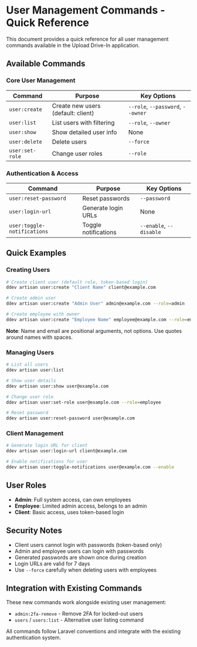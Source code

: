 # User Management Commands - Quick Reference

This document provides a quick reference for all user management commands available in the Upload Drive-In application.

## Available Commands

### Core User Management

| Command | Purpose | Key Options |
|---------|---------|-------------|
| `user:create` | Create new users (default: client) | `--role`, `--password`, `--owner` |
| `user:list` | List users with filtering | `--role`, `--owner` |
| `user:show` | Show detailed user info | None |
| `user:delete` | Delete users | `--force` |
| `user:set-role` | Change user roles | `--role` |

### Authentication & Access

| Command | Purpose | Key Options |
|---------|---------|-------------|
| `user:reset-password` | Reset passwords | `--password` |
| `user:login-url` | Generate login URLs | None |
| `user:toggle-notifications` | Toggle notifications | `--enable`, `--disable` |

## Quick Examples

### Creating Users

```bash
# Create client user (default role, token-based login)
ddev artisan user:create "Client Name" client@example.com

# Create admin user
ddev artisan user:create "Admin User" admin@example.com --role=admin

# Create employee with owner
ddev artisan user:create "Employee Name" employee@example.com --role=employee --owner=admin@example.com
```

**Note**: Name and email are positional arguments, not options. Use quotes around names with spaces.

### Managing Users

```bash
# List all users
ddev artisan user:list

# Show user details
ddev artisan user:show user@example.com

# Change user role
ddev artisan user:set-role user@example.com --role=employee

# Reset password
ddev artisan user:reset-password user@example.com
```

### Client Management

```bash
# Generate login URL for client
ddev artisan user:login-url client@example.com

# Enable notifications for user
ddev artisan user:toggle-notifications user@example.com --enable
```

## User Roles

- **Admin**: Full system access, can own employees
- **Employee**: Limited admin access, belongs to an admin
- **Client**: Basic access, uses token-based login

## Security Notes

- Client users cannot login with passwords (token-based only)
- Admin and employee users can login with passwords
- Generated passwords are shown once during creation
- Login URLs are valid for 7 days
- Use `--force` carefully when deleting users with employees

## Integration with Existing Commands

These new commands work alongside existing user management:

- `admin:2fa-remove` - Remove 2FA for locked-out users
- `users` / `users:list` - Alternative user listing command

All commands follow Laravel conventions and integrate with the existing authentication system.